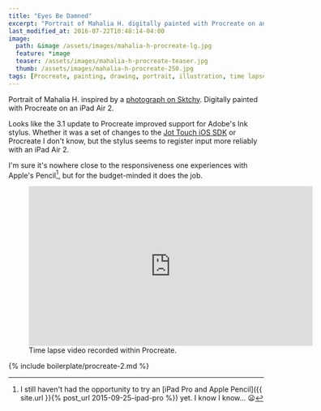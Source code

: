 ```yaml
---
title: "Eyes Be Damned"
excerpt: "Portrait of Mahalia H. digitally painted with Procreate on an iPad."
last_modified_at: 2016-07-22T10:48:14-04:00
image: 
  path: &image /assets/images/mahalia-h-procreate-lg.jpg
  feature: *image
  teaser: /assets/images/mahalia-h-procreate-teaser.jpg
  thumb: /assets/images/mahalia-h-procreate-250.jpg
tags: [Procreate, painting, drawing, portrait, illustration, time lapse]
---
```


Portrait of Mahalia H. inspired by a [photograph on Sktchy](http://sktchy.com/hZqgKD). Digitally painted with Procreate on an iPad Air 2.

Looks like the 3.1 update to Procreate improved support for Adobe's Ink stylus. Whether it was a set of changes to the [Jot Touch iOS SDK](https://github.com/Adonit/Adonit-iOS-SDK) or Procreate I don't know, but the stylus seems to register input more reliably with an iPad Air 2.

I'm sure it's nowhere close to the responsiveness one experiences with Apple's Pencil[^apple-pencil], but for the budget-minded it does the job.

[^apple-pencil]: I still haven't had the opportunity to try an [iPad Pro and Apple Pencil]({{ site.url }}{% post_url 2015-09-25-ipad-pro %}) yet. I know I know... :frowning:

<figure>
  <iframe width="560" height="315" src="https://www.youtube-nocookie.com/embed/W0q-UBnz6QA?showinfo=0" frameborder="0" allowfullscreen></iframe>
  <figcaption>Time lapse video recorded within Procreate.</figcaption>
</figure>

{% include boilerplate/procreate-2.md %}
